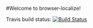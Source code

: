 #Welcome to browser-localize!

Travis build status: [![Build Status](https://travis-ci.org/gmacciocca/localize.svg?branch=master)](https://travis-ci.org/gmacciocca/localize)

